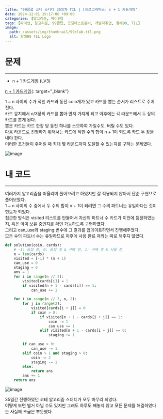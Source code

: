 ```yaml
---
title: "99클럽 코테 스터디 35일차 TIL | [프로그래머스] n + 1 카드게임"
date: 2024-12-01 19:17:00 +09:00
categories: [알고리즘, 파이썬]
tags: [파이썬, 알고리즘, 99클럽, 코딩테스트준비, 개발자취업, 항해99, TIL]
image:
  path: /assets/img/thumbnail/99club-til.png
  alt: 항해99 TIL Logo
---
```

# 문제
---
- n + 1 카드게임 (LV3)

[n + 1 카드게임](https://school.programmers.co.kr/learn/courses/30/lessons/258707){: target="_blank"}

1 ~ n 사이의 수가 적힌 카드와 동전 coin개가 있고 카드를 뽑는 순서가 리스트로 주어진다.   
카드 뭉치에서 n/3장의 카드를 뽑아 먼저 가지게 되고 이후에는 각 라운드에서 두 장의 카드를 뽑게 된다.   
뽑은 카드는 카드 한장 당 동전 하나를 소모하여 가질수도, 버릴 수도 있다.   
다음 라운드로 진행하기 위해서는 카드에 적힌 수의 합이 n + 1이 되도록 카드 두 장을 내야 한다.   
이러한 조건들이 주어질 때 최대 몇 라운드까지 도달할 수 있는지를 구하는 문제였다.   

![image](https://github.com/user-attachments/assets/294bcf98-7260-4bef-a361-3e918c787d35)

# 내 코드
---
여러가지 알고리즘을 떠올리며 풀어보려고 하였지만 잘 적용되지 않아서 단순 구현으로 풀어보았다.   
1 ~ n 사이의 수 중에서 두 수의 합이 n + 1이 되려면 그 수의 파트너는 유일하다는 것이 힌트가 되었다.   
접근한 방식은 visited 리스트를 만들어서 자신의 파트너 수 카드가 이전에 등장하였는지, 혹은 이미 보유 중인지를 확인 가능하도록 구현하였다.   
그리고 can_use와 staging 변수에 그 결과를 업데이트하면서 진행해주었다.   
모든 수의 파트너 수는 유일하므로 이후에 사용 완료 처리는 따로 해주지 않았다.   

```python
def solution(coin, cards):
    # -1: 등장 전, 0: 등장 후 & 구매 전, 1: 구매 후 & 사용 전
    n = len(cards)
    visited = [-1] * (n + 1)
    can_use = 0
    staging = 0
    ans = 1
    for i in range(n // 3):
        visited[cards[i]] = 1
        if visited[n + 1 - cards[i]] == 1:
            can_use += 1
    
    for i in range(n // 3, n, 2):
        for j in range(2):
            visited[cards[i + j]] = 0
            if coin > 0:
                if visited[n + 1 - cards[i + j]] == 1:
                    coin -= 1
                    can_use += 1
                elif visited[n + 1 - cards[i + j]] == 0:
                    staging += 1
        
        if can_use > 0:
            can_use -= 1
        elif coin > 1 and staging > 0:
            coin -= 2
            staging -= 1
        else:
            return ans
        ans += 1
    return ans
```

![image](https://github.com/user-attachments/assets/a62d2ab0-def7-4d1c-85ff-341606a59ee1)

35일간 진행하였던 코테 알고리즘 스터디가 모두 마무리 되었다.   
어떻게 보면 별거 아닐 수도 있지만 그래도 하루도 빼놓지 않고 모든 문제를 해결하였다는 사실에 조금은 뿌듯했다.   
